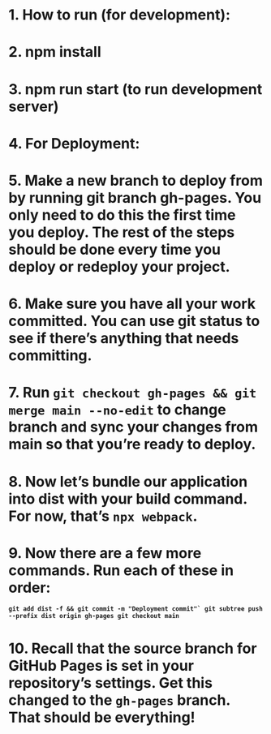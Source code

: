 
# 1. How to run (for development):
# 2. npm install
# 3. npm run start (to run development server)

# 4. For Deployment:
# 5. Make a new branch to deploy from by running git branch gh-pages. You only need to do this the first time you deploy. The rest of the steps should be done every time you deploy or redeploy your project.
# 6. Make sure you have all your work committed. You can use git status to see if there’s anything that needs committing.
# 7. Run `git checkout gh-pages && git merge main --no-edit` to change branch and sync your changes from main so that you’re ready to deploy.
# 8. Now let’s bundle our application into dist with your build command. For now, that’s `npx webpack`.
# 9. Now there are a few more commands. Run each of these in order:

**```git add dist -f && git commit -m "Deployment commit"`
git subtree push --prefix dist origin gh-pages
git checkout main```**
# 10. Recall that the source branch for GitHub Pages is set in your repository’s settings. Get this changed to the `gh-pages` branch. That should be everything!